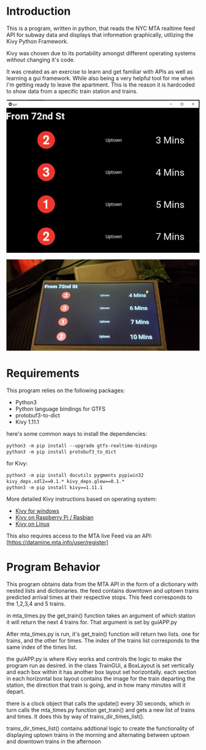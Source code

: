 # Introduction

This is a program, written in python, that reads the NYC MTA realtime feed API for subway data and displays that information graphically, utilizing the Kivy Python Framework.

Kivy was chosen due to its portability amongst different operating systems without changing it's code.

It was created as an exercise to learn and get familiar with APIs as well as learning a gui framework. While also being a very helpful tool for me when I'm getting ready to leave the apartment. This is the reason it is hardcoded to show data from a specific train station and trains.


![Screenshot of program](https://raw.githubusercontent.com/skirillex/MTA_pi/master/screenshot_of_program.jpg?token=AHQWLHUUPJ7N7XKSUTMZGWC6LXLUM)

![Running on Raspberry Pi](https://raw.githubusercontent.com/skirillex/MTA_pi/master/running_on_raspberry_pi.jpg?token=AHQWLHWW26ETN5Z3YM4QAR26LXLLU)

# Requirements

This program relies on the following packages:
* Python3
* Python language bindings for GTFS
* protobuf3-to-dict
* Kivy 1.11.1

here's some common ways to install the dependencies:

```
python3 -m pip install --upgrade gtfs-realtime-bindings
python3 -m pip install protobuf3_to_dict
```
for Kivy:
```
python3 -m pip install docutils pygments pypiwin32 kivy_deps.sdl2==0.1.* kivy_deps.glew==0.1.*
python3 -m pip install kivy==1.11.1
```

More detailed Kivy instructions based on operating system:
* [Kivy for windows](https://kivy.org/doc/stable/installation/installation-windows.html#kivy-dependencies)
* [Kivy on Raspberry Pi / Rasbian](https://kivy.org/doc/stable/installation/installation-rpi.html)
* [Kivy on Linux](https://kivy.org/doc/stable/installation/installation-linux.html)

This also requires access to the MTA live Feed via an API: [https://datamine.mta.info/user/register]



# Program Behavior

This program obtains data from the MTA API in the form of a dictionary with nested lists and dictionaries.
the feed contains downtown and uptown trains predicted arrival times at their respective stops. This feed corresponds to the 1,2,3,4 and 5 trains.

in mta_times.py the get_train() function takes an argument of which station it will return the next 4 trains for. That argument is set by guiAPP.py

After mta_times.py is run, it's get_train() function will return two lists. one for trains, and the other for times. The index of the trains list corresponds to the same index of the times list.


the guiAPP.py is where Kivy works and controls the logic to make the program run as desired. 
in the class TrainGUi, a BoxLayout is set vertically and each box within it has another box layout set horizontally.
each section in each horizontal box layout contains the image for the train departing the station, the direction that train is going, and in how many minutes will it depart.

there is a clock object that calls the update() every 30 seconds, which in turn calls the mta_times.py function get_train() and gets a new list of trains and times. It does this by way of trains_dir_times_list().

trains_dir_times_list() contains addtional logic to create the functionality of displaying uptown trains in the morning and alternating between uptown and downtown trains in the afternoon

